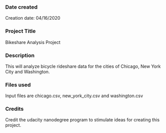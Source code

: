 ### Date created
Creation date: 04/16/2020

### Project Title
Bikeshare Analysis Project

### Description
This will analyze bicycle rideshare data for the cities of Chicago, New York City and Washington.

### Files used
Input files are chicago.csv, new_york_city.csv and washington.csv

### Credits
Credit the udacity nanodegree program to stimulate ideas for creating this project.

